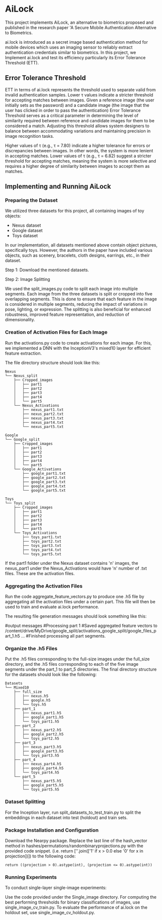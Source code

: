 # AiLock
This project implements AiLock, an alternative to biometrics proposed and published in the research paper 'A Secure Mobile Authentication Alternative to Biometrics.

ai.lock is introduced as a secret image based authentication method for mobile devices which uses an imaging sensor to reliably extract authentication credentials similar to biometrics. In this project, we Implement ai.lock and test its efficiency particularly its Error Tolerance Threshold (ETT).

## Error Tolerance Threshold
ETT in terms of ai.lock represents the threshold used to separate valid from invalid authentication samples. Lower τ values indicate a stricter threshold for accepting matches between images. Given a reference image (the user initially sets as the password) and a candidate image (the image that the user has clicked in order to pass the authentication) Error Tolerance Threshold serves as a critical parameter in determining the level of similarity required between reference and candidate images for them to be considered a match. Adjusting this threshold allows system designers to balance between accommodating variations and maintaining precision in image recognition tasks.

Higher values of τ (e.g., τ = 7.80) indicate a higher tolerance for errors or discrepancies between images. In other words, the system is more lenient in accepting matches.
Lower values of τ (e.g., τ = 6.82) suggest a stricter threshold for accepting matches, meaning the system is more selective and requires a higher degree of similarity between images to accept them as matches.

## Implementing and Running AiLock

### Preparing the Dataset

We utilized three datasets for this project, all containing images of toy objects:

- Nexus dataset
- Google dataset
- Toys dataset

In our implementation, all datasets mentioned above contain object pictures, specifically toys. However, the authors in the paper have included various objects, such as scenery, bracelets, cloth designs, earrings, etc., in their dataset.

Step 1: Download the mentioned datasets.

Step 2: Image Splitting

We used the split_images.py code to split each image into multiple segments. Each image from the three datasets is split or cropped into five overlapping segments. This is done to ensure that each feature in the image is considered in multiple segments, reducing the impact of variations in pose, lighting, or expression. The splitting is also beneficial for enhanced robustness, improved feature representation, and reduction of dimensionality.

### Creation of Activation Files for Each Image

Run the activations.py code to create activations for each image. For this, we implemented a DNN with the InceptionV3's mixed10 layer for efficient feature extraction.

The file directory structure should look like this:

```
Nexus
└── Nexus_split
    ├── Cropped_images
    │   ├── part1
    │   ├── part2
    │   ├── part3
    │   ├── part4
    │   └── part5
    └── Nexus_Activations
        ├── nexus_part1.txt
        ├── nexus_part2.txt
        ├── nexus_part3.txt
        ├── nexus_part4.txt
        └── nexus_part5.txt

Google
└── Google_split
    ├── Cropped_images
    │   ├── part1
    │   ├── part2
    │   ├── part3
    │   ├── part4
    │   └── part5
    └── Google_Activations
        ├── google_part1.txt
        ├── google_part2.txt
        ├── google_part3.txt
        ├── google_part4.txt
        └── google_part5.txt

Toys
└── Toys_split
    ├── Cropped_images
    │   ├── part1
    │   ├── part2
    │   ├── part3
    │   ├── part4
    │   └── part5
    └── Toys_Activations
        ├── toys_part1.txt
        ├── toys_part2.txt
        ├── toys_part3.txt
        ├── toys_part4.txt
        └── toys_part5.txt
```

If the part1 folder under the Nexus dataset contains 'n' images, the nexus_part1 under the Nexus_Activations would have 'n' number of .txt files. These are the activation files.

### Aggregating the Activation Files

Run the code aggregate_feature_vectors.py to produce one .h5 file by aggregating all the activation files under a certain part. This file will then be used to train and evaluate ai.lock performance.

The resulting file generation messages should look something like this:

#output messages
#Processing part 1
#Saved aggregated feature vectors to /content/drive/MyDrive/google_split/activations_google_split/google_files_part_1.h5
...
#Finished processing all part segments.


### Organize the .h5 Files

Put the .h5 files corresponding to the full-size images under the full_size directory, and the .h5 files corresponding to each of the five image segments under the part_1 to part_5 directories. The final directory structure for the datasets should look like the following:

```
Datasets
└── Mixed10
    ├── full_size
    │   ├── nexus.h5
    │   ├── google.h5
    │   └── toys.h5
    ├── part_1
    │   ├── nexus_part1.h5
    │   ├── google_part1.h5
    │   └── toys_part1.h5
    ├── part_2
    │   ├── nexus_part2.h5
    │   ├── google_part2.h5
    │   └── toys_part2.h5
    ├── part_3
    │   ├── nexus_part3.h5
    │   ├── google_part3.h5
    │   └── toys_part3.h5
    ├── part_4
    │   ├── nexus_part4.h5
    │   ├── google_part4.h5
    │   └── toys_part4.h5
    └── part_5
        ├── nexus_part5.h5
        ├── google_part5.h5
        └── toys_part5.h5

```

### Dataset Splitting

For the Inception layer, run split_datasets_to_test_train.py to split the embeddings in each dataset into test (holdout) and train sets.

### Package Installation and Configuration

Download the Nearpy package.
Replace the last line of the hash_vector method in hashes/permutations/randombinaryprojections.py with the provided code snippet. (i.e. return [''.join(['1' if x > 0.0 else '0' for x in projection])]) to the following code:


```
return ((projection > 0).astype(int), (projection <= 0).astype(int))
```

### Running Experiments

To conduct single-layer single-image experiments:

Use the code provided under the Single_image directory.
For computing the best performing thresholds for binary classifications of images, use single_image_cv_train.py.
To evaluate the performance of ai.lock on the holdout set, use single_image_cv_holdout.py.

